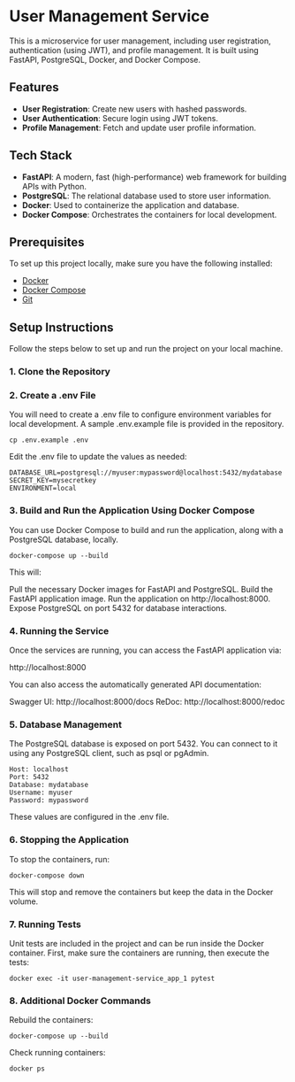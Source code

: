 # User Management Service

This is a microservice for user management, including user registration, authentication (using JWT), and profile management. It is built using FastAPI, PostgreSQL, Docker, and Docker Compose.

## Features

- **User Registration**: Create new users with hashed passwords.
- **User Authentication**: Secure login using JWT tokens.
- **Profile Management**: Fetch and update user profile information.

## Tech Stack

- **FastAPI**: A modern, fast (high-performance) web framework for building APIs with Python.
- **PostgreSQL**: The relational database used to store user information.
- **Docker**: Used to containerize the application and database.
- **Docker Compose**: Orchestrates the containers for local development.

## Prerequisites

To set up this project locally, make sure you have the following installed:

- [Docker](https://docs.docker.com/get-docker/)
- [Docker Compose](https://docs.docker.com/compose/install/)
- [Git](https://git-scm.com/)

## Setup Instructions

Follow the steps below to set up and run the project on your local machine.

### 1. Clone the Repository

### 2. Create a .env File

You will need to create a .env file to configure environment variables for local development. A sample .env.example file is provided in the repository.

```
cp .env.example .env
```

Edit the .env file to update the values as needed:

```
DATABASE_URL=postgresql://myuser:mypassword@localhost:5432/mydatabase
SECRET_KEY=mysecretkey
ENVIRONMENT=local
```

### 3. Build and Run the Application Using Docker Compose

You can use Docker Compose to build and run the application, along with a PostgreSQL database, locally.

```
docker-compose up --build
```

This will:

Pull the necessary Docker images for FastAPI and PostgreSQL.
Build the FastAPI application image.
Run the application on http://localhost:8000.
Expose PostgreSQL on port 5432 for database interactions.

### 4. Running the Service

Once the services are running, you can access the FastAPI application via:

http://localhost:8000

You can also access the automatically generated API documentation:

Swagger UI: http://localhost:8000/docs
ReDoc: http://localhost:8000/redoc

### 5. Database Management

The PostgreSQL database is exposed on port 5432. You can connect to it using any PostgreSQL client, such as psql or pgAdmin.

```
Host: localhost
Port: 5432
Database: mydatabase
Username: myuser
Password: mypassword
```
These values are configured in the .env file.

### 6. Stopping the Application

To stop the containers, run:

```
docker-compose down
```

This will stop and remove the containers but keep the data in the Docker volume.

### 7. Running Tests

Unit tests are included in the project and can be run inside the Docker container. First, make sure the containers are running, then execute the tests:

```
docker exec -it user-management-service_app_1 pytest
```

### 8. Additional Docker Commands

Rebuild the containers:

```
docker-compose up --build
```

Check running containers:

```
docker ps
```
